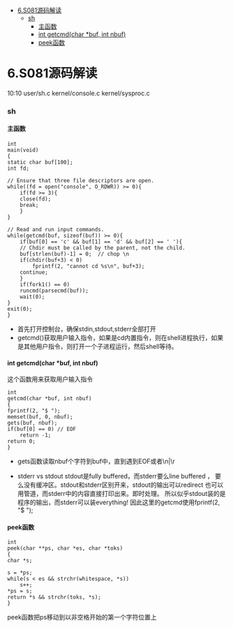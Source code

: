 - [6.S081源码解读](#6s081源码解读)
    - [sh](#sh)
      - [主函数](#主函数)
      - [int getcmd(char *buf, int nbuf)](#int-getcmdchar-buf-int-nbuf)
      - [peek函数](#peek函数)
# 6.S081源码解读
10:10 
user/sh.c
kernel/console.c
kernel/sysproc.c 

### sh
#### 主函数
    int
    main(void)
    {
    static char buf[100];
    int fd;

    // Ensure that three file descriptors are open.
    while((fd = open("console", O_RDWR)) >= 0){
        if(fd >= 3){
        close(fd);
        break;
        }
    }

    // Read and run input commands.
    while(getcmd(buf, sizeof(buf)) >= 0){
        if(buf[0] == 'c' && buf[1] == 'd' && buf[2] == ' '){
        // Chdir must be called by the parent, not the child.
        buf[strlen(buf)-1] = 0;  // chop \n
        if(chdir(buf+3) < 0)
            fprintf(2, "cannot cd %s\n", buf+3);
        continue;
        }
        if(fork1() == 0)
        runcmd(parsecmd(buf));
        wait(0);
    }
    exit(0);
    }
- 首先打开控制台，确保stdin,stdout,stderr全部打开
- getcmd()获取用户输入指令，如果是cd内置指令，则在shell进程执行，如果是其他用户指令，则打开一个子进程运行，然后shell等待。

#### int getcmd(char *buf, int nbuf)
这个函数用来获取用户输入指令

    int
    getcmd(char *buf, int nbuf)
    {
    fprintf(2, "$ ");
    memset(buf, 0, nbuf);
    gets(buf, nbuf);
    if(buf[0] == 0) // EOF
        return -1;
    return 0;
    }
- gets函数读取nbuf个字符到buf中，直到遇到EOF或者\n|\r

- stderr vs stdout
  stdout是fully buffered，而stderr要么line buffered ， 要么没有缓冲区。stdout和stderr区别开来，stdout的输出可以redirect 也可以用管道，而stderr中的内容直接打印出来。即时处理。
  所以似乎stdout装的是程序的输出，而stderr可以装everything!
  因此这里的getcmd使用fprintf(2, "$ ");


#### peek函数
    int
    peek(char **ps, char *es, char *toks)
    {
    char *s;

    s = *ps;
    while(s < es && strchr(whitespace, *s))
        s++;
    *ps = s;
    return *s && strchr(toks, *s);
    }
peek函数把ps移动到以非空格开始的第一个字符位置上
